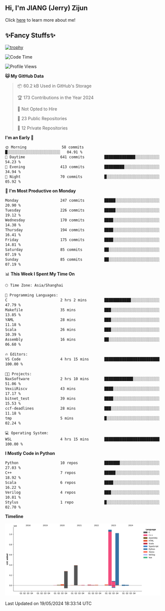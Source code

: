 ## Hi, I'm JIANG (Jerry) Zijun

Click [here](https://jzjerry.github.io/about/) to learn more about me!

## ✨Fancy Stuffs✨
[![trophy](https://github-profile-trophy.vercel.app/?username=jzjerry&theme=onedark)](https://github.com/ryo-ma/github-profile-trophy)
<!--START_SECTION:waka-->
![Code Time](http://img.shields.io/badge/Code%20Time-468%20hrs%2028%20mins-blue)

![Profile Views](http://img.shields.io/badge/Profile%20Views-0-blue)

**🐱 My GitHub Data** 

> 📦 60.2 kB Used in GitHub's Storage 
 > 
> 🏆 173 Contributions in the Year 2024
 > 
> 🚫 Not Opted to Hire
 > 
> 📜 23 Public Repositories 
 > 
> 🔑 12 Private Repositories 
 > 
**I'm an Early 🐤** 

```text
🌞 Morning                58 commits          █░░░░░░░░░░░░░░░░░░░░░░░░   04.91 % 
🌆 Daytime                641 commits         ██████████████░░░░░░░░░░░   54.23 % 
🌃 Evening                413 commits         █████████░░░░░░░░░░░░░░░░   34.94 % 
🌙 Night                  70 commits          █░░░░░░░░░░░░░░░░░░░░░░░░   05.92 % 
```
📅 **I'm Most Productive on Monday** 

```text
Monday                   247 commits         █████░░░░░░░░░░░░░░░░░░░░   20.90 % 
Tuesday                  226 commits         █████░░░░░░░░░░░░░░░░░░░░   19.12 % 
Wednesday                170 commits         ████░░░░░░░░░░░░░░░░░░░░░   14.38 % 
Thursday                 194 commits         ████░░░░░░░░░░░░░░░░░░░░░   16.41 % 
Friday                   175 commits         ████░░░░░░░░░░░░░░░░░░░░░   14.81 % 
Saturday                 85 commits          ██░░░░░░░░░░░░░░░░░░░░░░░   07.19 % 
Sunday                   85 commits          ██░░░░░░░░░░░░░░░░░░░░░░░   07.19 % 
```


📊 **This Week I Spent My Time On** 

```text
🕑︎ Time Zone: Asia/Shanghai

💬 Programming Languages: 
C                        2 hrs 2 mins        ████████████░░░░░░░░░░░░░   47.79 % 
Makefile                 35 mins             ███░░░░░░░░░░░░░░░░░░░░░░   13.85 % 
YAML                     28 mins             ███░░░░░░░░░░░░░░░░░░░░░░   11.18 % 
Scala                    26 mins             ███░░░░░░░░░░░░░░░░░░░░░░   10.39 % 
Assembly                 16 mins             ██░░░░░░░░░░░░░░░░░░░░░░░   06.60 % 

🔥 Editors: 
VS Code                  4 hrs 15 mins       █████████████████████████   100.00 % 

🐱‍💻 Projects: 
NaxSoftware              2 hrs 10 mins       █████████████░░░░░░░░░░░░   51.06 % 
VexiiRiscv               43 mins             ████░░░░░░░░░░░░░░░░░░░░░   17.17 % 
bitnet_test              39 mins             ████░░░░░░░░░░░░░░░░░░░░░   15.53 % 
ccf-deadlines            28 mins             ███░░░░░░░░░░░░░░░░░░░░░░   11.18 % 
tmp                      5 mins              █░░░░░░░░░░░░░░░░░░░░░░░░   02.24 % 

💻 Operating System: 
WSL                      4 hrs 15 mins       █████████████████████████   100.00 % 
```

**I Mostly Code in Python** 

```text
Python                   10 repos            ███████░░░░░░░░░░░░░░░░░░   27.03 % 
C++                      7 repos             █████░░░░░░░░░░░░░░░░░░░░   18.92 % 
Scala                    6 repos             ████░░░░░░░░░░░░░░░░░░░░░   16.22 % 
Verilog                  4 repos             ███░░░░░░░░░░░░░░░░░░░░░░   10.81 % 
Stylus                   1 repo              █░░░░░░░░░░░░░░░░░░░░░░░░   02.70 % 
```



**Timeline**

![Lines of Code chart](https://raw.githubusercontent.com/Jzjerry/Jzjerry/main/assets/bar_graph.png)


 Last Updated on 19/05/2024 18:33:14 UTC
<!--END_SECTION:waka-->
